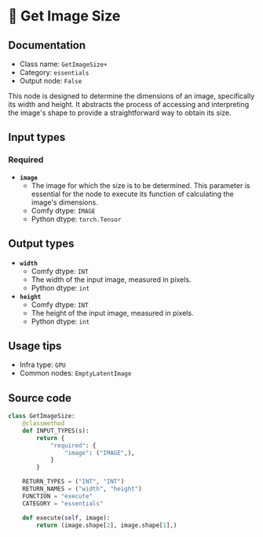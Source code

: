 # 🔧 Get Image Size
## Documentation
- Class name: `GetImageSize+`
- Category: `essentials`
- Output node: `False`

This node is designed to determine the dimensions of an image, specifically its width and height. It abstracts the process of accessing and interpreting the image's shape to provide a straightforward way to obtain its size.
## Input types
### Required
- **`image`**
    - The image for which the size is to be determined. This parameter is essential for the node to execute its function of calculating the image's dimensions.
    - Comfy dtype: `IMAGE`
    - Python dtype: `torch.Tensor`
## Output types
- **`width`**
    - Comfy dtype: `INT`
    - The width of the input image, measured in pixels.
    - Python dtype: `int`
- **`height`**
    - Comfy dtype: `INT`
    - The height of the input image, measured in pixels.
    - Python dtype: `int`
## Usage tips
- Infra type: `GPU`
- Common nodes: `EmptyLatentImage`


## Source code
```python
class GetImageSize:
    @classmethod
    def INPUT_TYPES(s):
        return {
            "required": {
                "image": ("IMAGE",),
            }
        }

    RETURN_TYPES = ("INT", "INT")
    RETURN_NAMES = ("width", "height")
    FUNCTION = "execute"
    CATEGORY = "essentials"

    def execute(self, image):
        return (image.shape[2], image.shape[1],)

```
